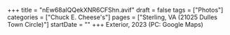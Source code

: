 +++
title = "nEw68alQQekXNR6CFShn.avif"
draft = false
tags = ["Photos"]
categories = ["Chuck E. Cheese's"]
pages = ["Sterling, VA (21025 Dulles Town Circle)"]
startDate = ""
+++
Exterior, 2023 (PC: Google Maps)

